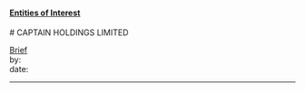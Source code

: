 #### [Entities of Interest](/list.html)
<link rel="stylesheet" type="text/css" href="../../assets/style.css">
# CAPTAIN HOLDINGS  LIMITED

[comment]: <> (Add/Remove information below as you want)
[comment]: <> (Markdown cheatsheet: https://github.com/adam-p/markdown-here/wiki/Markdown-Cheatsheet)
[Brief](Brief.md)  
by:  
date:  

---
[comment]: <> (Add your content here)
